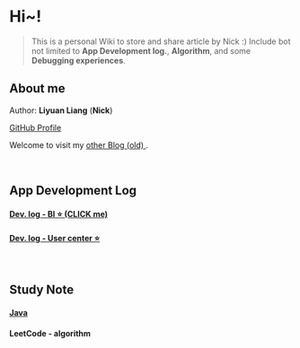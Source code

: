 # Hi~!

> This is a personal Wiki to store and share article by Nick :) Include bot not limited to **App Development log.**, **Algorithm**, and some **Debugging experiences**.


## <i class="fa-solid fa-user-check"></i> About me

Author: **Liyuan Liang**  (**Nick**)

<i class="fa-brands fa-github"></i> [GitHub Profile <i class="fa-solid fa-up-right-from-square"></i>](https://github.com/becoze)

<i class="fa-solid fa-circle-user"></i> Welcome to visit my [other Blog (old) <i class="fa-solid fa-up-right-from-square"></i>](https://becoze.github.io/). 

<br/>

## <i class="fa-solid fa-terminal"></i> App Development Log
#### [<i class="fa-solid fa-cubes"></i> Dev. log - BI ⭐ (CLICK me)](/en/BI/README.md)

#### [<i class="fa-solid fa-address-book"></i> Dev. log - User center ⭐](/en/UserCenter/README.md)

<br/>

## <i class="fa-solid fa-pen"></i> Study Note
#### [<i class="fa-brands fa-java"></i> Java](/en/Java/README.md)

#### <i class="fa-solid fa-code"></i> LeetCode - algorithm

